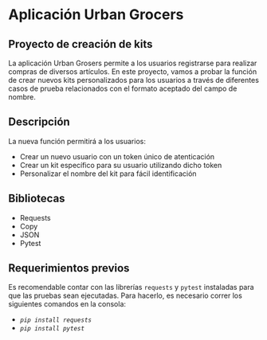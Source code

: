 # Aplicación Urban Grocers 

## Proyecto de creación de kits

La aplicación Urban Grosers permite a los usuarios 
registrarse para realizar compras de diversos artículos. 
En este proyecto, vamos a probar la función de crear 
nuevos kits personalizados para los usuarios a través 
de diferentes casos de prueba relacionados con el formato
aceptado del campo de nombre.


## Descripción

La nueva función permitirá a los usuarios:

- Crear un nuevo usuario con un token único de atenticación
- Crear un kit específico para su usuario utilizando dicho token
- Personalizar el nombre del kit para fácil identificación

## Bibliotecas

- Requests
- Copy
- JSON
- Pytest

## Requerimientos previos

Es recomendable contar con las librerías `requests` y `pytest`
instaladas para que las pruebas sean ejecutadas. Para hacerlo,
es necesario correr los siguientes comandos en la consola:

- _`pip install requests`_
- _`pip install pytest`_